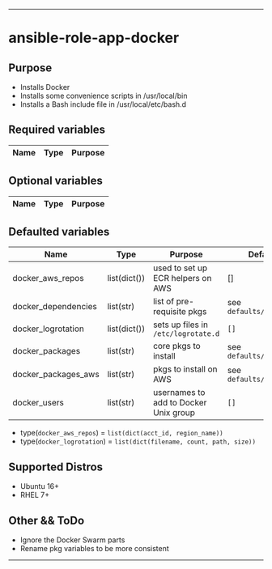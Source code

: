 ----
# ansible-role-app-docker

## Purpose
* Installs Docker
* Installs some convenience scripts in /usr/local/bin
* Installs a Bash include file in /usr/local/etc/bash.d

## Required variables
| Name | Type | Purpose |
| ---- | ---- | ------- |

## Optional variables
| Name | Type | Purpose |
| ---- | ---- | ------- |

## Defaulted variables
| Name | Type | Purpose | Default |
| ---- | ---- | ------- | ------- |
| docker_aws_repos | list(dict()) | used to set up ECR helpers on AWS | [] | 
| docker_dependencies | list(str) | list of pre-requisite pkgs | see `defaults/main.yml` |
| docker_logrotation | list(dict()) | sets up files in `/etc/logrotate.d` | `[]` |
| docker_packages | list(str) | core pkgs to install | see `defaults/main.yml` |
| docker_packages_aws | list(str) | pkgs to install on AWS | see `defaults/main.yml` |
| docker_users | list(str) | usernames to add to Docker Unix group | `[]` |

* type(`docker_aws_repos`) = `list(dict(acct_id, region_name))`
* type(`docker_logrotation`) = `list(dict(filename, count, path, size))`

## Supported Distros
* Ubuntu 16+
* RHEL 7+

## Other && ToDo
* Ignore the Docker Swarm parts
* Rename pkg variables to be more consistent

****
